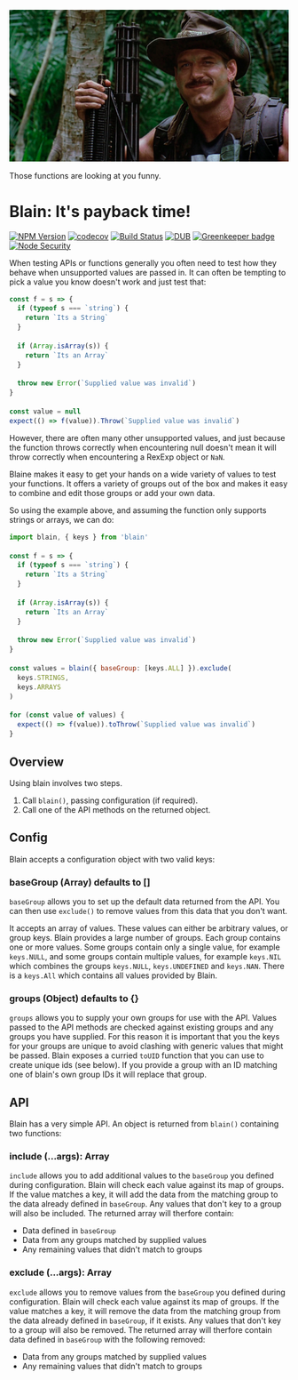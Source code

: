 ![Blain](./docs/blain.jpg 'Logo Title Text 1')

Those functions are looking at you funny.

# Blain: It's payback time!

[![NPM Version](https://img.shields.io/npm/v/blain.svg)](https://www.npmjs.com/package/blain)
[![codecov](https://img.shields.io/codecov/c/github/Undistraction/blain.svg)](https://codecov.io/gh/Undistraction/blain)
[![Build Status](https://img.shields.io/travis/Undistraction/blain.svg)](https://travis-ci.org/Undistraction/blain)
[![DUB](https://img.shields.io/dub/l/vibe-d.svg)](./LICENSE.md)
[![Greenkeeper badge](https://badges.greenkeeper.io/Undistraction/blain.svg)](https://greenkeeper.io/)
[![Node Security](https://nodesecurity.io/orgs/undistraction/projects/4245a5fc-a1e3-42a0-b4d6-2a5d5df1a3c3/badge)](https://nodesecurity.io/orgs/undistraction/projects/4245a5fc-a1e3-42a0-b4d6-2a5d5df1a3c3)

When testing APIs or functions generally you often need to test how they behave when unsupported values are passed in. It can often be tempting to pick a value you know doesn't work and just test that:

```javascript
const f = s => {
  if (typeof s === `string`) {
    return `Its a String`
  }

  if (Array.isArray(s)) {
    return `Its an Array`
  }

  throw new Error(`Supplied value was invalid`)
}

const value = null
expect(() => f(value)).Throw(`Supplied value was invalid`)
```

However, there are often many other unsupported values, and just because the function throws correctly when encountering null doesn't mean it will throw correctly when encountering a RexExp object or `NaN`.

Blaine makes it easy to get your hands on a wide variety of values to test your functions. It offers a variety of groups out of the box and makes it easy to combine and edit those groups or add your own data.

So using the example above, and assuming the function only supports strings or arrays, we can do:

```javascript
import blain, { keys } from 'blain'

const f = s => {
  if (typeof s === `string`) {
    return `Its a String`
  }

  if (Array.isArray(s)) {
    return `Its an Array`
  }

  throw new Error(`Supplied value was invalid`)
}

const values = blain({ baseGroup: [keys.ALL] }).exclude(
  keys.STRINGS,
  keys.ARRAYS
)

for (const value of values) {
  expect(() => f(value)).toThrow(`Supplied value was invalid`)
}
```

## Overview

Using blain involves two steps.

1.  Call `blain()`, passing configuration (if required).
2.  Call one of the API methods on the returned object.

## Config

Blain accepts a configuration object with two valid keys:

### baseGroup (Array) defaults to []

`baseGroup` allows you to set up the default data returned from the API. You can then use `exclude()` to remove values from this data that you don't want.

It accepts an array of values. These values can either be arbitrary values, or group keys. Blain provides a large number of groups. Each group contains one or more values. Some groups contain only a single value, for example `keys.NULL`, and some groups contain multiple values, for example `keys.NIL` which combines the groups `keys.NULL`, `keys.UNDEFINED` and `keys.NAN`. There is a `keys.All` which contains all values provided by Blain.

### groups (Object) defaults to {}

`groups` allows you to supply your own groups for use with the API. Values passed to the API methods are checked against existing groups and any groups you have supplied. For this reason it is important that you the keys for your groups are unique to avoid clashing with generic values that might be passed. Blain exposes a curried `toUID` function that you can use to create unique ids (see below). If you provide a group with an ID matching one of blain's own group IDs it will replace that group.

## API

Blain has a very simple API. An object is returned from `blain()` containing two functions:

### include (...args): Array

`include` allows you to add additional values to the `baseGroup` you defined during configuration. Blain will check each value against its map of groups. If the value matches a key, it will add the data from the matching group to the data already defined in `baseGroup`. Any values that don't key to a group will also be included. The returned array will therfore contain:

* Data defined in `baseGroup`
* Data from any groups matched by supplied values
* Any remaining values that didn't match to groups

### exclude (...args): Array

`exclude` allows you to remove values from the `baseGroup` you defined during configuration. Blain will check each value against its map of groups. If the value matches a key, it will remove the data from the matching group from the data already defined in `baseGroup`, if it exists. Any values that don't key to a group will also be removed. The returned array will therfore contain data defined in `baseGroup` with the following removed:

* Data from any groups matched by supplied values
* Any remaining values that didn't match to groups
